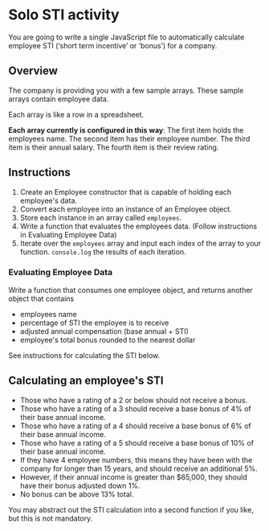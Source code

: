 # Solo STI activity

You are going to write a single JavaScript file to automatically calculate employee STI (‘short term incentive’ or ‘bonus’) for a company.

## Overview
The company is providing you with a few sample arrays. These sample arrays contain employee data.

Each array is like a row in a spreadsheet.

**Each array currently is configured in this way**:
The first item holds the employees name.
The second item has their employee number.
The third item is their annual salary.
The fourth item is their review rating.

## Instructions
1. Create an Employee constructor that is capable of holding each employee's data.
2. Convert each employee into an instance of an Employee object.
3. Store each instance in an array called `employees`.
4. Write a function that evaluates the employees data. (Follow instructions in Evaluating Employee Data)
5. Iterate over the `employees` array and input each index of the array to your function. `console.log` the results of each iteration.

### Evaluating Employee Data
Write a function that consumes one employee object, and returns another object that contains
- employees name
- percentage of STI the employee is to receive
- adjusted annual compensation (base annual + STI)
- employee's total bonus rounded to the nearest dollar

See instructions for calculating the STI below.

## Calculating an employee's STI
- Those who have a rating of a 2 or below should not receive a bonus.
- Those who have a rating of a 3 should receive a base bonus of 4% of their base annual income.
- Those who have a rating of a 4 should receive a base bonus of 6% of their base annual income.
- Those who have a rating of a 5 should receive a base bonus of 10% of their base annual income.
- If they have 4 employee numbers, this means they have been with the company for longer than 15 years,
and should receive an additional 5%.
- However, if their annual income is greater than $65,000, they should have their bonus adjusted down 1%.
- No bonus can be above 13% total.

You may abstract out the STI calculation into a second function if you like, but this is not mandatory.
